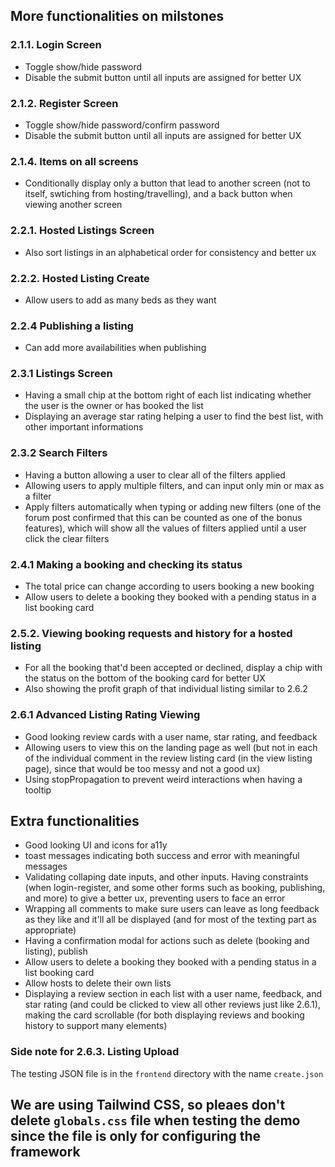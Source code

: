 ## More functionalities on milstones

### 2.1.1. Login Screen
- Toggle show/hide password
- Disable the submit button until all inputs are assigned for better UX

### 2.1.2. Register Screen
- Toggle show/hide password/confirm password
- Disable the submit button until all inputs are assigned for better UX

### 2.1.4. Items on all screens
- Conditionally display only a button that lead to another screen (not to itself, swtiching from hosting/travelling), and a back button when viewing another screen

### 2.2.1. Hosted Listings Screen
- Also sort listings in an alphabetical order for consistency and better ux

### 2.2.2. Hosted Listing Create
- Allow users to add as many beds as they want

### 2.2.4 Publishing a listing
- Can add more availabilities when publishing

### 2.3.1 Listings Screen
- Having a small chip at the bottom right of each list indicating whether the user is the owner or has booked the list
- Displaying an average star rating helping a user to find the best list, with other important informations

### 2.3.2 Search Filters
- Having a button allowing a user to clear all of the filters applied
- Allowing users to apply multiple filters, and can input only min or max as a filter
- Apply filters automatically when typing or adding new filters (one of the forum post confirmed that this can be counted as one of the bonus features), which will show all the values of filters applied until a user click the clear filters

### 2.4.1 Making a booking and checking its status
- The total price can change according to users booking a new booking
- Allow users to delete a booking they booked with a pending status in a list booking card

### 2.5.2. Viewing booking requests and history for a hosted listing
- For all the booking that'd been accepted or declined, display a chip with the status on the bottom of the booking card for better UX
- Also showing the profit graph of that individual listing similar to 2.6.2

### 2.6.1 Advanced Listing Rating Viewing
- Good looking review cards with a user name, star rating, and feedback
- Allowing users to view this on the landing page as well (but not in each of the individual comment in the review listing card (in the view listing page), since that would be too messy and not a good ux)
- Using stopPropagation to prevent weird interactions when having a tooltip

## Extra functionalities
- Good looking UI and icons for a11y
- toast messages indicating both success and error with meaningful messages
- Validating collaping date inputs, and other inputs. Having constraints (when login-register, and some other forms such as booking, publishing, and more) to give a better ux, preventing users to face an error
- Wrapping all comments to make sure users can leave as long feedback as they like and it'll all be displayed (and for most of the texting part as appropriate)
- Having a confirmation modal for actions such as delete (booking and listing), publish
- Allow users to delete a booking they booked with a pending status in a list booking card
- Allow hosts to delete their own lists
- Displaying a review section in each list with a user name, feedback, and star rating (and could be clicked to view all other reviews just like 2.6.1), making the card scrollable (for both displaying reviews and booking history to support many elements)

### Side note for 2.6.3. Listing Upload
The testing JSON file is in the `frontend` directory with the name `create.json`

## We are using Tailwind CSS, so pleaes don't delete `globals.css` file when testing the demo since the file is only for configuring the framework
